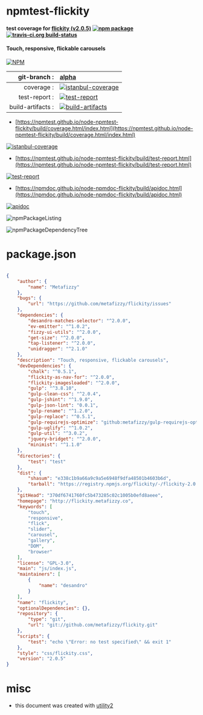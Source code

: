 # npmtest-flickity

#### test coverage for  [flickity (v2.0.5)](http://flickity.metafizzy.co)  [![npm package](https://img.shields.io/npm/v/npmtest-flickity.svg?style=flat-square)](https://www.npmjs.org/package/npmtest-flickity) [![travis-ci.org build-status](https://api.travis-ci.org/npmtest/node-npmtest-flickity.svg)](https://travis-ci.org/npmtest/node-npmtest-flickity)

#### Touch, responsive, flickable carousels

[![NPM](https://nodei.co/npm/flickity.png?downloads=true&downloadRank=true&stars=true)](https://www.npmjs.com/package/flickity)

| git-branch : | [alpha](https://github.com/npmtest/node-npmtest-flickity/tree/alpha)|
|--:|:--|
| coverage : | [![istanbul-coverage](https://npmtest.github.io/node-npmtest-flickity/build/coverage.badge.svg)](https://npmtest.github.io/node-npmtest-flickity/build/coverage.html/index.html)|
| test-report : | [![test-report](https://npmtest.github.io/node-npmtest-flickity/build/test-report.badge.svg)](https://npmtest.github.io/node-npmtest-flickity/build/test-report.html)|
| build-artifacts : | [![build-artifacts](https://npmtest.github.io/node-npmtest-flickity/glyphicons_144_folder_open.png)](https://github.com/npmtest/node-npmtest-flickity/tree/gh-pages/build)|

- [https://npmtest.github.io/node-npmtest-flickity/build/coverage.html/index.html](https://npmtest.github.io/node-npmtest-flickity/build/coverage.html/index.html)

[![istanbul-coverage](https://npmtest.github.io/node-npmtest-flickity/build/screenCapture.buildCi.browser.%252Ftmp%252Fbuild%252Fcoverage.lib.html.png)](https://npmtest.github.io/node-npmtest-flickity/build/coverage.html/index.html)

- [https://npmtest.github.io/node-npmtest-flickity/build/test-report.html](https://npmtest.github.io/node-npmtest-flickity/build/test-report.html)

[![test-report](https://npmtest.github.io/node-npmtest-flickity/build/screenCapture.buildCi.browser.%252Ftmp%252Fbuild%252Ftest-report.html.png)](https://npmtest.github.io/node-npmtest-flickity/build/test-report.html)

- [https://npmdoc.github.io/node-npmdoc-flickity/build/apidoc.html](https://npmdoc.github.io/node-npmdoc-flickity/build/apidoc.html)

[![apidoc](https://npmdoc.github.io/node-npmdoc-flickity/build/screenCapture.buildCi.browser.%252Ftmp%252Fbuild%252Fapidoc.html.png)](https://npmdoc.github.io/node-npmdoc-flickity/build/apidoc.html)

![npmPackageListing](https://npmtest.github.io/node-npmtest-flickity/build/screenCapture.npmPackageListing.svg)

![npmPackageDependencyTree](https://npmtest.github.io/node-npmtest-flickity/build/screenCapture.npmPackageDependencyTree.svg)



# package.json

```json

{
    "author": {
        "name": "Metafizzy"
    },
    "bugs": {
        "url": "https://github.com/metafizzy/flickity/issues"
    },
    "dependencies": {
        "desandro-matches-selector": "^2.0.0",
        "ev-emitter": "^1.0.2",
        "fizzy-ui-utils": "^2.0.0",
        "get-size": "^2.0.0",
        "tap-listener": "^2.0.0",
        "unidragger": "^2.1.0"
    },
    "description": "Touch, responsive, flickable carousels",
    "devDependencies": {
        "chalk": "^0.5.1",
        "flickity-as-nav-for": "^2.0.0",
        "flickity-imagesloaded": "^2.0.0",
        "gulp": "^3.8.10",
        "gulp-clean-css": "^2.0.4",
        "gulp-jshint": "^1.9.0",
        "gulp-json-lint": "0.0.1",
        "gulp-rename": "^1.2.0",
        "gulp-replace": "^0.5.1",
        "gulp-requirejs-optimize": "github:metafizzy/gulp-requirejs-optimize",
        "gulp-uglify": "^1.0.2",
        "gulp-util": "^3.0.2",
        "jquery-bridget": "^2.0.0",
        "minimist": "^1.1.0"
    },
    "directories": {
        "test": "test"
    },
    "dist": {
        "shasum": "e338c1b9a66a9c9a5e6948f9dfa48501b4603b6d",
        "tarball": "https://registry.npmjs.org/flickity/-/flickity-2.0.5.tgz"
    },
    "gitHead": "370df6741760fc5b473285c02c1005b0efd8aeee",
    "homepage": "http://flickity.metafizzy.co",
    "keywords": [
        "touch",
        "responsive",
        "flick",
        "slider",
        "carousel",
        "gallery",
        "DOM",
        "browser"
    ],
    "license": "GPL-3.0",
    "main": "js/index.js",
    "maintainers": [
        {
            "name": "desandro"
        }
    ],
    "name": "flickity",
    "optionalDependencies": {},
    "repository": {
        "type": "git",
        "url": "git://github.com/metafizzy/flickity.git"
    },
    "scripts": {
        "test": "echo \"Error: no test specified\" && exit 1"
    },
    "style": "css/flickity.css",
    "version": "2.0.5"
}
```



# misc
- this document was created with [utility2](https://github.com/kaizhu256/node-utility2)
